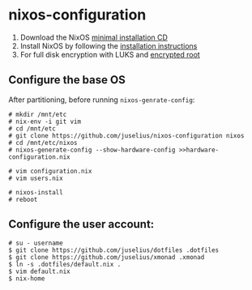 # nixos-configuration

1. Download the NixOS [minimal installation CD](https://nixos.org/nixos/download.html)
2. Install NixOS by following the [installation instructions](https://nixos.org/nixos/manual/index.html#sec-installation)
3. For full disk encryption with LUKS and [encrypted root](https://gist.github.com/martijnvermaat/76f2e24d0239470dd71050358b4d5134)

## Configure the base OS

After partitioning, before running ``nixos-genrate-config``:

    # mkdir /mnt/etc
    # nix-env -i git vim
    # cd /mnt/etc
    # git clone https://github.com/juselius/nixos-configuration nixos
    # cd /mnt/etc/nixos
    # nixos-generate-config --show-hardware-config >>hardware-configuration.nix

    # vim configuration.nix
    # vim users.nix

    # nixos-install
    # reboot

## Configure the user account:

    # su - username
    $ git clone https://github.com/juselius/dotfiles .dotfiles
    $ git clone https://github.com/juselius/xmonad .xmonad
    $ ln -s .dotfiles/default.nix .
    $ vim default.nix
    $ nix-home



